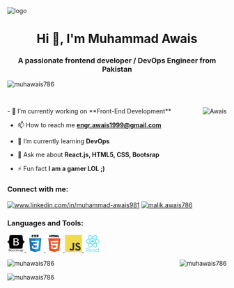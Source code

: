 ![logo](https://miro.medium.com/max/1000/1*VkfyN6kuKKvCowxtJ7dcBw.png)
<h1 align="center">Hi 👋, I'm Muhammad Awais</h1>
<h3 align="center">A passionate frontend developer / DevOps Engineer from Pakistan</h3>

<p align="left"> <img src="https://komarev.com/ghpvc/?username=muhawais786&label=Profile%20views&color=0e75b6&style=flat" alt="muhawais786" /> </p>

<p align="left"> <a href="https://twitter.com/" target="blank"><img src="https://img.shields.io/twitter/follow/?logo=twitter&style=for-the-badge" alt="" /></a> </p>
<img align="right" width-"400" alt="Awais" src="https://user-images.githubusercontent.com/55389276/140866485-8fb1c876-9a8f-4d6a-98dc-08c4981eaf70.gif">
- 🔭 I’m currently working on **Front-End Development**

- 📫 How to reach me **engr.awais1999@gmail.com**

- 🌱 I’m currently learning **DevOps**

- 💬 Ask me about **React.js, HTML5, CSS, Bootsrap**

- ⚡ Fun fact **I am a gamer LOL ;)**

<h3 align="left">Connect with me:</h3>
<p align="left">
<a href="https://linkedin.com/in/www.linkedin.com/in/muhammad-awais981" target="blank"><img align="center" src="https://raw.githubusercontent.com/rahuldkjain/github-profile-readme-generator/master/src/images/icons/Social/linked-in-alt.svg" alt="www.linkedin.com/in/muhammad-awais981" height="30" width="40" /></a>
<a href="https://instagram.com/malik.awais786" target="blank"><img align="center" src="https://raw.githubusercontent.com/rahuldkjain/github-profile-readme-generator/master/src/images/icons/Social/instagram.svg" alt="malik.awais786" height="30" width="40" /></a>
</p>

<h3 align="left">Languages and Tools:</h3>
<p align="left"> <a href="https://getbootstrap.com" target="_blank" rel="noreferrer"> <img src="https://raw.githubusercontent.com/devicons/devicon/master/icons/bootstrap/bootstrap-plain-wordmark.svg" alt="bootstrap" width="40" height="40"/> </a> <a href="https://www.w3schools.com/css/" target="_blank" rel="noreferrer"> <img src="https://raw.githubusercontent.com/devicons/devicon/master/icons/css3/css3-original-wordmark.svg" alt="css3" width="40" height="40"/> </a> <a href="https://www.w3.org/html/" target="_blank" rel="noreferrer"> <img src="https://raw.githubusercontent.com/devicons/devicon/master/icons/html5/html5-original-wordmark.svg" alt="html5" width="40" height="40"/> </a> <a href="https://developer.mozilla.org/en-US/docs/Web/JavaScript" target="_blank" rel="noreferrer"> <img src="https://raw.githubusercontent.com/devicons/devicon/master/icons/javascript/javascript-original.svg" alt="javascript" width="40" height="40"/> </a> <a href="https://reactjs.org/" target="_blank" rel="noreferrer"> <img src="https://raw.githubusercontent.com/devicons/devicon/master/icons/react/react-original-wordmark.svg" alt="react" width="40" height="40"/> </a> </p>

<p><img align="left" src="https://github-readme-stats.vercel.app/api/top-langs?username=muhawais786&show_icons=true&locale=en&layout=compact" alt="muhawais786" /></p>

<p>&nbsp;<img align="right" src="https://github-readme-stats.vercel.app/api?username=muhawais786&show_icons=true&locale=en" alt="muhawais786" /></p>

<p><img align="center" src="https://github-readme-streak-stats.herokuapp.com/?user=muhawais786&" alt="muhawais786" /></p>

